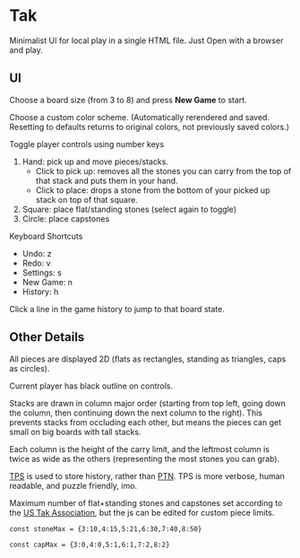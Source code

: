# Tak
Minimalist UI for local play in a single HTML file. Just Open with a browser and play.

## UI
Choose a board size (from 3 to 8) and press **New Game** to start.

Choose a custom color scheme. (Automatically rerendered and saved. Resetting to defaults returns to original colors, not previously saved colors.)

Toggle player controls using number keys
1. Hand: pick up and move pieces/stacks.
   - Click to pick up: removes all the stones you can carry from the top of that stack and puts them in your hand.
   - Click to place: drops a stone from the bottom of your picked up stack on top of that square.
2. Square: place flat/standing stones (select again to toggle)
3. Circle: place capstones

Keyboard Shortcuts
- Undo: z
- Redo: v
- Settings: s
- New Game: n
- History: h

Click a line in the game history to jump to that board state.

## Other Details
All pieces are displayed 2D (flats as rectangles, standing as triangles, caps as circles). 

Current player has black outline on controls.

Stacks are drawn in column major order (starting from top left, going down the column, then continuing down the next column to the right). This prevents stacks from occluding each other, but means the pieces can get small on big boards with tall stacks.

Each column is the height of the carry limit, and the leftmost column is twice as wide as the others (representing the most stones you can grab).

[TPS](https://ustak.org/tak-positional-system-tps/) is used to store history, rather than [PTN](https://ustak.org/portable-tak-notation/). TPS is more verbose, human readable, and puzzle friendly, imo.

Maximum number of flat+standing stones and capstones set according to the [US Tak Association](https://ustak.org/play-beautiful-game-tak/), but the js can be edited for custom piece limits.

`const stoneMax = {3:10,4:15,5:21,6:30,7:40,8:50}`

`const capMax = {3:0,4:0,5:1,6:1,7:2,8:2}`
